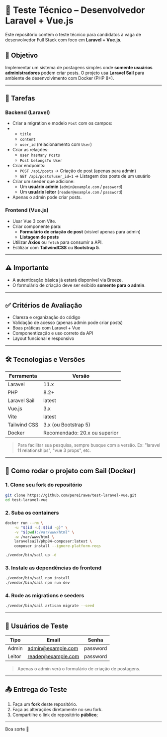 # 🧪 Teste Técnico – Desenvolvedor Laravel + Vue.js

Este repositório contém o teste técnico para candidatos à vaga de desenvolvedor Full Stack com foco em **Laravel + Vue.js**.

## 🎯 Objetivo

Implementar um sistema de postagens simples onde **somente usuários administradores** podem criar posts. O projeto usa **Laravel Sail** para ambiente de desenvolvimento com Docker (PHP 8+).

---

## 🧩 Tarefas

### Backend (Laravel)

- Criar a migration e modelo `Post` com os campos:
- - `title`
  - `content`
  - `user_id` (relacionamento com `User`)
- Criar as relações:
  - `User hasMany Posts`
  - `Post belongsTo User`
- Criar endpoints:
  - `POST /api/posts` → Criação de post (apenas para admin)
  - `GET /api/posts?user_id=1` → Listagem dos posts de um usuário
- Criar um seeder que adicione:
  - Um **usuário admin** (`admin@example.com` / `password`)
  - Um **usuário leitor** (`reader@example.com` / `password`)
- Apenas o admin pode criar posts.

### Frontend (Vue.js)

- Usar Vue 3 com Vite.
- Criar componente para:
  - **Formulário de criação de post** (visível apenas para admin)
  - **Listagem de posts**
- Utilizar **Axios** ou `fetch` para consumir a API.
- Estilizar com **TailwindCSS** ou **Bootstrap 5**.

---

## ⚠️ Importante

- A autenticação básica já estará disponível via Breeze.
- O formulário de criação deve ser exibido **somente para o admin**.

---

## ✅ Critérios de Avaliação

- Clareza e organização do código
- Validação de acesso (apenas admin pode criar posts)
- Boas práticas com Laravel + Vue
- Componentização e uso correto da API
- Layout funcional e responsivo

---

## 🛠️ Tecnologias e Versões

| Ferramenta   | Versão                        |
| ------------ | ----------------------------- |
| Laravel      | 11.x                          |
| PHP          | 8.2+                          |
| Laravel Sail | latest                        |
| Vue.js       | 3.x                           |
| Vite         | latest                        |
| Tailwind CSS | 3.x (ou Bootstrap 5)          |
| Docker       | Recomendado: 20.x ou superior |

> Para facilitar sua pesquisa, sempre busque com a versão. Ex: "laravel 11 relationships", "vue 3 props", etc.

---

## 🚀 Como rodar o projeto com Sail (Docker)

### 1. Clone seu fork do repositório

```bash
git clone https://github.com/pereirawe/test-laravel-vue.git
cd test-laravel-vue
```

### 2. Suba os containers

```bash
docker run --rm \
    -u "$(id -u):$(id -g)" \
    -v "$(pwd):/var/www/html" \
    -w /var/www/html \
    laravelsail/php84-composer:latest \
    composer install --ignore-platform-reqs

./vendor/bin/sail up -d
```

### 3. Instale as dependências do frontend

```bash
./vendor/bin/sail npm install
./vendor/bin/sail npm run dev
```

### 4. Rode as migrations e seeders

```bash
./vendor/bin/sail artisan migrate --seed
```

---

## 👥 Usuários de Teste

| Tipo   | Email              | Senha    |
| ------ | ------------------ | -------- |
| Admin  | admin@example.com  | password |
| Leitor | reader@example.com | password |

> Apenas o admin verá o formulário de criação de postagens.

---

## 📤 Entrega do Teste

1. Faça um **fork** deste repositório.
2. Faça as alterações diretamente no seu fork.
3. Compartilhe o link do repositório **público**;

---

Boa sorte 🚀
